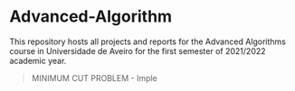 # Advanced-Algorithm

This repository hosts all projects and reports for the Advanced Algorithms course in Universidade de Aveiro for the first semester of 2021/2022 academic year.

>  MINIMUM CUT PROBLEM
    - Imple
